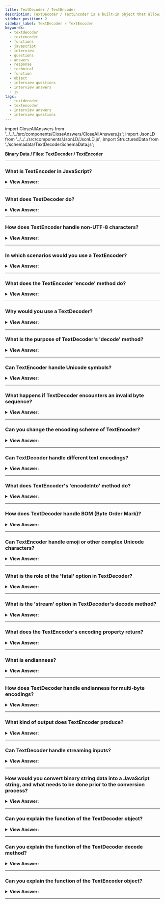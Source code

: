 ```yaml
---
title: TextDecoder / TextEncoder
description: TextDecoder / TextEncoder is a built-in object that allows you to convert between UTF-8 and UTF-16. It is used in the browser to convert the text.
sidebar_position: 2
sidebar_label: TextDecoder / TextEncoder
keywords:
  - textdecoder
  - textencoder
  - functions
  - javascript
  - interview
  - questions
  - answers
  - response
  - technical
  - function
  - object
  - interview questions
  - interview answers
  - js
tags:
  - textdecoder
  - textencoder
  - interview answers
  - interview questions
---
```


import CloseAllAnswers from '../../../src/components/CloseAnswers/CloseAllAnswers.js';
import JsonLD from '../../../src/components/JsonLD/JsonLD.js';
import StructuredData from './schemadata/TextDecoderSchemaData.js';

<JsonLD data={StructuredData} />

<head>
  <title>TextDecoder / TextEncoder | HelloJavaScript.info</title>
</head>

**Binary Data / Files: TextDecoder / TextEncoder**

<CloseAllAnswers />

---

### What is TextEncoder in JavaScript?

<details>
  <summary><strong>View Answer:</strong></summary>
  <div>
  <div><strong>Interview Response:</strong> `TextEncoder` is a global JavaScript object that allows you to encode a string of text into bytes using the UTF-8 encoding.
  </div><br />
  <div><strong className="codeExample">Code Example:</strong><br /><br />

  <div></div>

Here's an example of how you might use `TextEncoder`.

```javascript
// Create a new TextEncoder
const encoder = new TextEncoder();

// The string to encode
const str = 'Hello, World!';

// Encode the string
const encoded = encoder.encode(str);

console.log(encoded);
```

When you run this code, you'll see an output that looks something like this:

```console
Uint8Array(13) [ 72, 101, 108, 108, 111, 44, 32, 87, 111, 114, 108, 100, 33 ]
```

This is a Uint8Array containing the UTF-8 encoded bytes of the string 'Hello, World!'. Each number in the array represents the UTF-8 code of the corresponding character in the string.

For example, the first number (72) is the UTF-8 code for 'H', the second number (101) is the code for 'e', and so on.

  </div>
  </div>
</details>

---

### What does TextDecoder do?

<details>
  <summary><strong>View Answer:</strong></summary>
  <div>
  <div><strong>Interview Response:</strong> `TextDecoder` is a global JavaScript object that allows you to decode byte sequences into strings. The most common usage is for decoding UTF-8 encoded text, but it can also handle other text encodings.
  </div><br />
  <div><strong className="codeExample">Code Example:</strong><br /><br />

  <div></div>

Here's an example of how you might use `TextDecoder` to decode a Uint8Array of UTF-8 encoded bytes back into a string:

```javascript
// Create a new TextDecoder
const decoder = new TextDecoder();

// The encoded bytes
const encoded = new Uint8Array([ 72,101,108,108,111,44,32,74,97,118,97,83,99,114,105,112,116,33 ]);

// Decode the bytes
const str = decoder.decode(encoded);

console.log(str); // Output: "Hello, JavaScript!"
```

When you run this code, you'll see 'Hello, JavaScript!' logged to the console. This is because the `TextDecoder` is decoding the array of bytes back into the original string. Each number in the array corresponds to a Unicode character, and when put together in order, they form the string 'Hello, World!'.

  </div>
  </div>
</details>

---

### How does TextEncoder handle non-UTF-8 characters?

<details>
  <summary><strong>View Answer:</strong></summary>
  <div>
  <div><strong>Interview Response:</strong> The `TextEncoder` object in JavaScript only supports UTF-8 encoding. This means that when a string contains a character that isn't valid UTF-8, `TextEncoder` converts that character into a sequence of bytes that represent the Unicode code point of the character in UTF-8.
  </div><br />
  <div><strong className="codeExample">Code Example:</strong> Example using non-ASCII character<br /><br />

  <div></div>

```javascript
// Create a new TextEncoder
const encoder = new TextEncoder();

// The string to encode (contains the Unicode snowman character)
const str = 'Hello, ☃!';

// Encode the string
const encoded = encoder.encode(str);

console.log(encoded);
```

When you run this code, you'll see an output that looks something like this:

```console
Uint8Array(11) [ 72, 101, 108, 108, 111, 44, 32, 226, 152, 131, 33 ]
```

Here, the three bytes `226, 152, 131` represent the snowman character '☃' in UTF-8.

In short, any character can be encoded into UTF-8 by `TextEncoder`, regardless of whether it is a typical ASCII character or not. This includes characters from non-Latin scripts, emojis, special symbols, etc.

  </div>
  </div>
</details>

---

### In which scenarios would you use a TextEncoder?

<details>
  <summary><strong>View Answer:</strong></summary>
  <div>
  <div><strong>Interview Response:</strong> TextEncoder is used when you need to encode a string to bytes, like when you're dealing with binary data or working with APIs that require byte sequences.
  </div><br />
  <div><strong className="codeExample">Code Example:</strong><br /><br />

  <div></div>

Here's an example using `TextEncoder` with the Fetch API:

```javascript
// Create a new TextEncoder
const encoder = new TextEncoder();

// The data to send
const data = 'Hello, World!';

// Convert the data to binary
const binaryData = encoder.encode(data);

// Send the binary data using Fetch API
fetch('https://example.com/api', {
  method: 'POST',
  body: binaryData,
  headers: {
    'Content-Type': 'application/octet-stream'
  }
})
.then(response => response.text())
.then(data => console.log(data))
.catch((error) => {
  console.error('Error:', error);
});
```

In this example, we are using `TextEncoder` to convert a string into a binary format before sending it to a server using the Fetch API. The server at '<https://example.com/api>' would then receive this binary data, convert it back into a string, and process it accordingly.

---

:::note
Please note that the server should be set up to expect and correctly handle binary data, and that the `'Content-Type': 'application/octet-stream'` header tells the server that we are sending binary data.
:::

  </div>
  </div>
</details>

---

### What does the TextEncoder 'encode' method do?

<details>
  <summary><strong>View Answer:</strong></summary>
  <div>
  <div><strong>Interview Response:</strong> The 'encode' method of the TextEncoder object converts a JavaScript string into a Uint8Array containing the text's UTF-8 encoded binary representation, facilitating operations on binary data.
  </div>
  </div>
</details>

---

### Why would you use a TextDecoder?

<details>
  <summary><strong>View Answer:</strong></summary>
  <div>
  <div><strong>Interview Response:</strong> TextDecoder is used when you need to convert a stream of binary data or a byte sequence back into a string, often when receiving data from a network.
  </div>
  </div>
</details>

---

### What is the purpose of TextDecoder's 'decode' method?

<details>
  <summary><strong>View Answer:</strong></summary>
  <div>
  <div><strong>Interview Response:</strong> The 'decode' method of the TextDecoder object in JavaScript converts encoded binary data, typically in a Uint8Array or ArrayBuffer, into a string using the specified text encoding.
  </div>
  </div>
</details>

---

### Can TextEncoder handle Unicode symbols?

<details>
  <summary><strong>View Answer:</strong></summary>
  <div>
  <div><strong>Interview Response:</strong> Yes, TextEncoder in JavaScript can handle Unicode symbols. It encodes input string into a Uint8Array of UTF-8 encoded bytes, a Unicode-compatible encoding.
  </div>
  </div>
</details>

---

### What happens if TextDecoder encounters an invalid byte sequence?

<details>
  <summary><strong>View Answer:</strong></summary>
  <div>
  <div><strong>Interview Response:</strong> If TextDecoder encounters an invalid byte sequence, it replaces it with the Unicode replacement character unless the "fatal" option is set to true, which will throw an error.
  </div><br />
  <div><strong className="codeExample">Code Example:</strong><br /><br />

  <div></div>

```javascript
// Create a new TextDecoder
const decoder = new TextDecoder();

// An invalid byte sequence
const invalidBytes = new Uint8Array([0xC3, 0x28]);

// Decode the bytes
const str = decoder.decode(invalidBytes);

console.log(str); // Outputs: �
```

In this example, `[0xC3, 0x28]` is not a valid sequence of bytes for the UTF-8 encoding. When you attempt to decode this sequence, `TextDecoder` inserts the replacement character (�) to indicate that it encountered an invalid sequence.

  </div>
  </div>
</details>

---

### Can you change the encoding scheme of TextEncoder?

<details>
  <summary><strong>View Answer:</strong></summary>
  <div>
  <div><strong>Interview Response:</strong> No, TextEncoder is locked to the UTF-8 encoding scheme and does not allow for changing the encoding scheme.
  </div>
  </div>
</details>

---

### Can TextDecoder handle different text encodings?

<details>
  <summary><strong>View Answer:</strong></summary>
  <div>
  <div><strong>Interview Response:</strong> Yes, the TextDecoder object in JavaScript can handle various text encoding schemes, such as windows-1252, UTF-8, UTF-16, and ISO-8859-2. The desired encoding is specified when creating the TextDecoder instance.
  </div><br />
  <div><strong className="codeExample">Code Example:</strong><br /><br />

  <div></div>

Here's an example using the 'windows-1252' encoding:

```javascript
// Create a new TextDecoder for 'windows-1252'
const decoder = new TextDecoder('windows-1252');

// Encoded bytes for the string 'Hello, World!' in 'windows-1252'
const encoded = new Uint8Array([ 72,101,108,108,111,44,32,74,97,118,97,83,99,114,105,112,116,33 ]);

// Decode the bytes
const str = decoder.decode(encoded);

console.log(str); // Outputs: Hello, JavaScript!
```

In this example, we create a new `TextDecoder` for the 'windows-1252' encoding, then use it to decode a Uint8Array of encoded bytes.

---

:::note
Please note that while `TextEncoder` only supports UTF-8 encoding, `TextDecoder` supports several encodings. However, not all text encodings are supported in every environment. Be sure to check the documentation and test your code in your target environments.
:::

Also, it's important to note that the 'windows-1252' encoding is not supported in Internet Explorer. Other text encodings might have similar limitations.

  </div>
  </div>
</details>

---

### What does TextEncoder's 'encodeInto' method do?

<details>
  <summary><strong>View Answer:</strong></summary>
  <div>
  <div><strong>Interview Response:</strong> The `**encodeInto**` method of the `TextEncoder` object takes a source string and a destination Uint8Array, and encodes the string into the array. It returns a dictionary indicating the number of units read and the number of units written.
  </div><br />
  <div><strong className="codeExample">Code Example:</strong><br /><br />

  <div></div>

```javascript
// Create a new TextEncoder
const encoder = new TextEncoder();

// The string to encode
const source = 'Hello, JvaaScript!';

// Create a destination Uint8Array
const dest = new Uint8Array(source.length * 2); // allocate more space than needed

// Encode the string into the array
const { read, written } = encoder.encodeInto(source, dest);

console.log(`Read ${read} characters from source string`); // "Read 18 characters from source string"
console.log(`Wrote ${written} bytes to destination array`); // "Wrote 18 bytes to destination array"
console.log(dest);
```

In this example, the `encodeInto` method is used to encode the string 'Hello, World!' into a Uint8Array. The method returns a dictionary with the number of characters read from the source string and the number of bytes written to the destination array.

The `encodeInto` method is more efficient than `encode` if you're encoding multiple strings into the same array, because it doesn't create a new array with each call. However, you need to manage the destination array yourself and ensure that it has enough space for the encoded string.

  </div>
  </div>
</details>

---

### How does TextDecoder handle BOM (Byte Order Mark)?

<details>
  <summary><strong>View Answer:</strong></summary>
  <div>
  <div><strong>Interview Response:</strong> In JavaScript, `TextDecoder` automatically removes the Byte Order Mark (BOM) if it's present at the beginning of the data. It then decodes the rest of the data as per the given encoding.
  </div><br />
  <div><strong className="codeExample">Code Example:</strong><br /><br />

  <div></div>

```javascript
// Create a new TextDecoder
const decoder = new TextDecoder('utf-8');

// The encoded bytes with BOM (0xEF, 0xBB, 0xBF for UTF-8)
const bytesWithBOM = new Uint8Array([0xEF, 0xBB, 0xBF, 72, 101, 108, 108, 111]);

// Decode the bytes
const str = decoder.decode(bytesWithBOM);

console.log(str); // Outputs: Hello
```

In this example, the `Uint8Array` begins with the bytes `0xEF, 0xBB, 0xBF`, which is the UTF-8 BOM. When we use `TextDecoder` to decode these bytes, it automatically recognizes and removes the BOM, and the output string does not contain any extra characters.

This behavior can be overridden by passing the option `{ ignoreBOM: true }` to the `TextDecoder` constructor. In that case, the BOM will not be automatically removed.

```javascript
// Create a new TextDecoder with ignoreBOM option
const decoder = new TextDecoder('utf-8', { ignoreBOM: true });

// The encoded bytes with BOM (0xEF, 0xBB, 0xBF for UTF-8)
const bytesWithBOM = new Uint8Array([0xEF, 0xBB, 0xBF, 72, 101, 108, 108, 111]);

// Decode the bytes
const str = decoder.decode(bytesWithBOM);

console.log(str); // Outputs: ﻿Hello
```

Here, the output string begins with a special invisible character, which represents the BOM.

  </div>
  </div>
</details>

---

### Can TextEncoder handle emoji or other complex Unicode characters?

<details>
  <summary><strong>View Answer:</strong></summary>
  <div>
  <div><strong>Interview Response:</strong> Yes, TextEncoder can handle emojis and complex Unicode characters, as it encodes text into bytes using UTF-8.
  </div>
  </div>
</details>

---

### What is the role of the 'fatal' option in TextDecoder?

<details>
  <summary><strong>View Answer:</strong></summary>
  <div>
  <div><strong>Interview Response:</strong> The 'fatal' option in TextDecoder, when set to true, makes the decode operation throw an error if it encounters an invalid byte sequence.
  </div><br />
  <div><strong>Technical Details:</strong> The 'fatal' option of `TextDecoder` determines how the decoder should handle invalid byte sequences. If 'fatal' is set to `true`, the decoder will throw an error when encountering an invalid byte sequence. If 'fatal' is set to `false` or not specified, the decoder will insert the Unicode replacement character (U+FFFD) in place of the invalid sequence.
  </div><br />
  <div><strong className="codeExample">Code Example:</strong><br /><br />

  <div></div>

```javascript
// Create a new TextDecoder with 'fatal' option set to true
const decoder = new TextDecoder('utf-8', { fatal: true });

// An invalid byte sequence
const invalidBytes = new Uint8Array([0xC3, 0x28]);

try {
  // Attempt to decode the bytes
  const str = decoder.decode(invalidBytes);

  console.log(str);
} catch (error) {
  console.error('Error:', error); // Outputs: Error: TypeError: The encoded data was not valid
}
```

In this example, `TextDecoder` is set to throw an error when encountering an invalid byte sequence. The `decode` method tries to decode the `invalidBytes` array, but this array contains an invalid UTF-8 sequence, so `TextDecoder` throws an error, which is caught and logged to the console. If the 'fatal' option had been set to `false` or not specified, `TextDecoder` would have inserted the replacement character (�) and no error would have been thrown.

  </div>
  </div>
</details>

---

### What is the 'stream' option in TextDecoder's decode method?

<details>
  <summary><strong>View Answer:</strong></summary>
  <div>
  <div><strong>Interview Response:</strong> The 'stream' option, when set to true, retains a portion of the input byte sequence that couldn't form a complete character, for use with next chunks.
  </div><br />
  <div><strong>Technical Response:</strong> The `stream` option in `TextDecoder`'s `decode` method is used when the input is a stream of bytes that could be split across multiple chunks. If `stream` is set to `true`, `decode` does not reset the decoder's internal state after decoding, allowing it to handle input that is split across multiple calls.
  </div><br />
  <div><strong className="codeExample">Code Example:</strong><br /><br />

  <div></div>

```javascript
// Create a new TextDecoder
const decoder = new TextDecoder('utf-8');

// A UTF-8 sequence split into two chunks
const chunk1 = new Uint8Array([0xF0, 0x9F]); // First two bytes of the 4-byte UTF-8 sequence for the 😃 emoji
const chunk2 = new Uint8Array([0x98, 0x83]); // Last two bytes of the 4-byte UTF-8 sequence for the 😃 emoji

// Decode the chunks
const str1 = decoder.decode(chunk1, { stream: true }); // No output, because the sequence is incomplete
const str2 = decoder.decode(chunk2); // Outputs: 😃

console.log(str1 + str2); // Outputs: 😃
```

In this example, the input is a UTF-8 sequence for the 😃 emoji that has been split across two chunks. The first `decode` call decodes the first chunk, but since the sequence is incomplete, it doesn't output anything. However, because the `stream` option is set to `true`, `decode` does not reset the decoder's internal state. When the second `decode` call decodes the second chunk, it completes the sequence and outputs the 😃 emoji. If `stream` had been set to `false` or not specified, the `decode` method would have treated each chunk as a separate sequence and would have failed to correctly decode the emoji.

  </div>
  </div>
</details>

---

### What does the TextEncoder's encoding property return?

<details>
  <summary><strong>View Answer:</strong></summary>
  <div>
  <div><strong>Interview Response:</strong> The encoding property of the TextEncoder object returns a string that represents the encoding method used by the encoder. Since TextEncoder only supports UTF-8, this property always returns 'utf-8'.
  </div><br />
  <div><strong className="codeExample">Code Example:</strong><br /><br />

  <div></div>

```javascript
// Create a new TextEncoder
const encoder = new TextEncoder();

// Output the encoding used by the encoder
console.log(encoder.encoding); // Outputs: utf-8
```

In this example, we create a new `TextEncoder` and then log the value of its `encoding` property to the console. The output is 'utf-8', which indicates that the encoder uses the UTF-8 encoding method.

  </div>
  </div>
</details>

---

### What is endianness?

<details>
  <summary><strong>View Answer:</strong></summary>
  <div>
  <div><strong>Interview Response:</strong> Endianness refers to the order of bytes in a binary data representing a larger entity, like an integer. Big-endian stores most significant byte first, while little-endian stores least significant byte first.
  </div>
  </div>
</details>

---

### How does TextDecoder handle endianness for multi-byte encodings?

<details>
  <summary><strong>View Answer:</strong></summary>
  <div>
  <div><strong>Interview Response:</strong> For encodings like UTF-16, TextDecoder automatically detects the byte order mark to decide the endianness. Without BOM (Byte Order Mark), it defaults to big-endian.
  </div>
  </div>
</details>

---

### What kind of output does TextEncoder produce?

<details>
  <summary><strong>View Answer:</strong></summary>
  <div>
  <div><strong>Interview Response:</strong> TextEncoder produces a Uint8Array, a typed array representing the byte sequence for the encoded string.
  </div>
  </div>
</details>

---

### Can TextDecoder handle streaming inputs?

<details>
  <summary><strong>View Answer:</strong></summary>
  <div>
  <div><strong>Interview Response:</strong> Yes, TextDecoder can handle streaming inputs through multiple calls to decode method with 'stream' option set to true. When this option is set to true, decode does not reset the decoder's internal state after decoding, allowing it to handle input that is split across multiple calls.
  </div><br />
  <div><strong className="codeExample">Code Example:</strong><br /><br />

  <div></div>

```js
// Create a new TextDecoder
const decoder = new TextDecoder('utf-8');

// A UTF-8 sequence split into two chunks
const chunk1 = new Uint8Array([0xF0, 0x9F]); // First two bytes of the 4-byte UTF-8 sequence for the 😃 emoji
const chunk2 = new Uint8Array([0x98, 0x83]); // Last two bytes of the 4-byte UTF-8 sequence for the 😃 emoji

// Decode the chunks
const str1 = decoder.decode(chunk1, { stream: true }); // No output, because the sequence is incomplete
const str2 = decoder.decode(chunk2); // Outputs: 😃

console.log(str1 + str2); // Outputs: 😃
```

  </div>
  </div>
</details>

---

### How would you convert binary string data into a JavaScript string, and what needs to be done prior to the conversion process?

<details>
  <summary><strong>View Answer:</strong></summary>
  <div>
  <div><strong>Interview Response:</strong> If the binary data is a string, the built-in TextDecoder object allows reading the value into an actual JavaScript string, given the buffer and the encoding. We first need to create it by calling new TextDecoder([label], [options]).
    </div><br />
    <strong>Creation Syntax: </strong> let decoder = new TextDecoder([label], [options])<br /><br />
  </div>
</details>

---

### Can you explain the function of the TextDecoder object?

<details>
  <summary><strong>View Answer:</strong></summary>
  <div>
  <div><strong>Interview Response:</strong> The TextDecoder object in JavaScript decodes byte sequences into strings using a specific encoding scheme, typically UTF-8, aiding in handling binary data.
</div><br />
  <div><strong>Technical Response:</strong> The built-in TextDecoder object allows to read the value into an actual JavaScript string, given the buffer and the encoding. It has two arguments, including the label and the optional options.<br /><br />The label is the encoding, utf-8 by default, but big5, windows-1251, and many others are also supported.<br /><br />The options object includes two options fatal and ignoreBom. Fatal is a Boolean object. If true, throw an exception for invalid (non-decodable) characters; otherwise (default), replace them with character \uFFFD. If true, the ignoreBOM Boolean gets set; if true, ignore BOM (an optional byte-order Unicode mark), which is rarely required.
</div><br />
  <div><strong className="codeExample">Creation Syntax:</strong> let decoder = new TextDecoder([label], [options])<br />

  </div><br />
  <div><strong className="codeExample">Code Example:</strong><br /><br />

  <div></div>

```js
let utf8decoder = new TextDecoder(); // default 'utf-8' or 'utf8'

// Creating our views to be decoded
let u8arr = new Uint8Array([240, 160, 174, 183]);
let i8arr = new Int8Array([-16, -96, -82, -73]);
let u16arr = new Uint16Array([41200, 47022]);
let i16arr = new Int16Array([-24336, -18514]);
let i32arr = new Int32Array([-1213292304]);
```

  </div>
  </div>
</details>

---

### Can you explain the function of the TextDecoder decode method?

<details>
  <summary><strong>View Answer:</strong></summary>
  <div>
  <div><strong>Interview Response:</strong> The decode method of TextDecoder converts a sequence of bytes into a string using the specified text encoding, such as UTF-8.
    </div><br />
  <div><strong>Technical Response:</strong> The `TextDecoder.prototype.decode()` method returns a DOMString containing the text, given in parameters, decoded with the specific method for that TextDecoder object. The decode method has two arguments, including the input and options. The input is the buffer or bufferSource to decode. The options or optional object holds a stream that is valid for decoding streams when the decoder is called repeatedly with incoming chunks of data. In that case, a multi-byte character may occasionally split between chunks. This option tells TextDecoder to memorize “unfinished” characters and decode them when the next chunk comes.
    </div><br />
  <div><strong className="codeExample">Creation Syntax:</strong> let str = decoder.decode([input], [options]);<br />

  </div><br />
  <div><strong className="codeExample">Code Example:</strong><br /><br />

  <div></div>

```js
let uint8Array = new Uint8Array([72, 101, 108, 108, 111]);

console.log(new TextDecoder().decode(uint8Array)); // logs Hello

// We can decode a part of the buffer by creating a subarray view for it:

let uint8Array2 = new Uint8Array([0, 72, 101, 108, 108, 111, 0]);

// the string is in the middle
// create a new view over it, without copying anything
let binaryString = uint8Array2.subarray(1, -1);

console.log(new TextDecoder().decode(binaryString)); // console.logs Hello
```

  </div>
  </div>
</details>

---

### Can you explain the function of the TextEncoder object?

<details>
  <summary><strong>View Answer:</strong></summary>
  <div>
  <div><strong>Interview Response:</strong> The TextEncoder object in JavaScript converts a JavaScript string into a sequence of bytes using the UTF-8 encoding, aiding in handling binary data.
    </div><br />
  <div><strong>Technical Response:</strong> TextEncoder takes a stream of code points (a string) as input and emits a stream of UTF-8 bytes. It does the reverse of the TextDecoder and converts a string into bytes. The only encoding it supports is “utf-8”. The TextEncoder has two methods including encode(str) and encodeInto(str, destination) methods. The encode(str) method returns a Uint8Array from a string. The encodeInto(str, destination) encodes a string into a destination that must be Uint8Array.
    </div><br />
  <div><strong className="codeExample">Creation Syntax:</strong> let encoder = new TextEncoder();<br />

  </div><br />
  <div><strong className="codeExample">Code Example:</strong><br /><br />

  <div></div>

```js
let encoder = new TextEncoder();

let uint8Array = encoder.encode('Hello');
console.log(uint8Array); // 72,101,108,108,111
```

  </div>
  </div>
</details>

---
